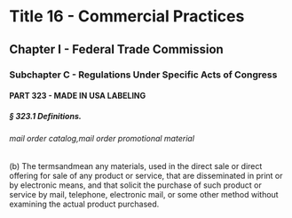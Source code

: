 
# Title 16 - Commercial Practices
## Chapter I - Federal Trade Commission
### Subchapter C - Regulations Under Specific Acts of Congress
#### PART 323 - MADE IN USA LABELING
##### § 323.1 Definitions.
###### mail order catalog,mail order promotional material

(b) The termsandmean any materials, used in the direct sale or direct offering for sale of any product or service, that are disseminated in print or by electronic means, and that solicit the purchase of such product or service by mail, telephone, electronic mail, or some other method without examining the actual product purchased.
